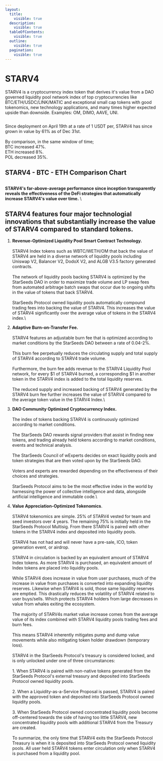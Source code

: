 ```yaml
---
layout:
  title:
    visible: true
  description:
    visible: true
  tableOfContents:
    visible: true
  outline:
    visible: true
  pagination:
    visible: true
---
```


# STARV4

STARV4 is a cryptocurrency index token that derives it's value from a DAO governed liquidity pool network index of top cryptocurrencies like BTC/ETH/USDC/LINK/MATIC and exceptional small cap tokens with good tokenomics, new technology applications, and many times higher expected upside than downside. Examples: OM, DIMO, AAVE, UNI.

<figure><img src=".gitbook/assets/Screenshot 2024-12-31 at 2.39.11 PM.png" alt=""><figcaption></figcaption></figure>

Since deployment on April 19th at a rate of 1 USDT per, STARV4 has since grown in value by 61% as of Dec 31st.  \
\
By comparison, in the same window of time;\
BTC increased 47%. \
ETH increased 8%.\
POL decreased 35%.&#x20;

## &#x20;                       STARV4 - BTC - ETH Comparison Chart

<figure><img src=".gitbook/assets/Screenshot 2024-12-31 at 2.54.52 PM.png" alt=""><figcaption></figcaption></figure>

**STARV4's far-above-average performance since inception transparently reveals the effectiveness of the DeFi strategies that automatically increase STARV4's value over time.** \


## STARV4 features four major technologial innovations that substantially increase the value of STARV4 compared to standard tokens.



1. **Revenue-Optimized Liquidity Pool Smart Contract Technology.** \
   \
   STARV4 Index tokens such as WBTC/WETH/OM that back the value of STARV4 are held in a diverse network of liquidity pools including Uniswap V2, Balancer V2, DodoX V2, and ALGB V3.5 factory generated contracts.\
   \
   The network of liquidity pools backing STARV4 is optimized by the StarSeeds DAO in order to maximize trade volume and LP swap fees from automated arbitrage batch swaps that occur due to ongoing shifts in the value of tokens that back STARV4. \
   \
   StarSeeds Protocol owned liquidity pools automatically compound trading fees into backing the value of STARV4. This increases the value of  STARV4 significantly over the average value of tokens in the STARV4 index.\

2. **Adaptive Burn-on-Transfer Fee.**\
   \
   STARV4 features an adjustable burn fee that is optimized according to market conditions by the StarSeeds DAO between a rate of 0.04-2%.\
   \
   This burn fee perpetually reduces the circulating supply and total supply of STARV4 according to STARV4 trade volume. \
   \
   Furthermore, the burn fee adds revenue to the STARV4 Liquidity Pool network, for every $1 of STARV4 burned, a corresponding $1 in another token in the STARV4 index is added to the total liquidity reserves.\
   \
   The reduced supply and increased backing of STARV4 generated by the STARV4 burn fee further increases the value of STARV4 compared to the average token value in the STARV4 Index.\

3. **DAO Community Optimized Cryptocurrency Index.**\
   \
   The index of tokens backing STARV4 is continuously optimized according to market conditions. \
   \
   The StarSeeds DAO rewards signal providers that assist in finding new tokens, and trading already held tokens according to market conditions, events and technical analysis.\
   \
   The StarSeeds Council of wExperts decides on exact liquidity pools and token strategies that are then voted upon by the StarSeeds DAO.\
   \
   Voters and experts are rewarded depending on the effectiveness of their choices and strategies.\
   \
   StarSeeds Protocol aims to be the most effective index in the world by harnessing the power of collective intelligence and data, alongside artificial intelligence and immutable code.\

4. **Value Appreciation-Optimized Tokenomics**.\
   \
   STARV4 tokenomics are simple. 25% of STARV4 vested for team and seed investors over 4 years. The remaining 75% is initially held in the StarSeeds Protocol Multisig. From there STARV4 is paired with other tokens in the STARV4 index and deposited into liquidity pools.\
   \
   STARV4 has not had and will never have a pre-sale, ICO, token generation event, or airdrop. \
   \
   STARV4 in circulation is backed by an equivalent amount of STARV4 Index tokens. As more STARV4 is purchased, an equivalent amount of Index tokens are placed into liquidity pools.\
   \
   While STARV4 does increase in value from user purchases, much of the increase in value from purchases is converted into expanding liquidity reserves. Likewise when STARV4 is sold, those same liquidity reserves are emptied. This drastically reduces the volatility of STARV4 related to user buys/sells. Which protects STARV4 holders from large decreases in value from whales exiting the ecosystem.\
   \
   The majority of STARV4s market value increase comes from the average value of its index combined with STARV4 liquidity pools trading fees and burn fees.\
   \
   This means STARV4 inherently mitigates pump and dump value movements while also mitigating token holder drawdown (temporary loss).\
   \
   STARV4 in the StarSeeds Protocol's treasury is considered locked, and is only unlocked under one of three circumstances:\
   \
   1\. When STARV4 is paired with non-native tokens generated from the StarSeeds Protocol's external treasury and deposited into StarSeeds Protocol owned liquidity pools. \
   \
   2\. When a Liquidity-as-a-Service Proposal is passed, STARV4 is paired with the approved token and deposited into StarSeeds Protocol owned liquidity pools. \
   \
   3\. When StarSeeds Protocol owned concentrated liquidity pools become off-centered towards the side of having too little STARV4, new concentrated liquidity pools with additional STARV4 from the Treasury are created. \
   \
   To summarize, the only time that STARV4 exits the StarSeeds Protocol Treasury is when it is deposited into StarSeeds Protocol owned liquidity pools. All user held STARV4 tokens enter circulation only when STARV4 is purchased from a liquidity pool.&#x20;
